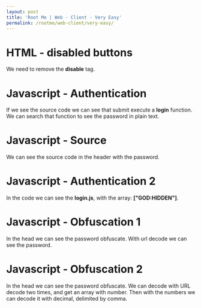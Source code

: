 ```yaml
---
layout: post
title: 'Root Me | Web - Client - Very Easy'
permalink: /rootme/web-client/very-easy/
---
```


# HTML - disabled buttons
We need to remove the **disable** tag.

# Javascript - Authentication
If we see the source code we can see that submit execute a **login** function.
We can search that function to see the password in plain text.

# Javascript - Source
We can see the source code in the header with the password.

# Javascript - Authentication 2
In the code we can see the **login.js**, with the array: **["GOD:HIDDEN"]**.

# Javascript - Obfuscation 1
In the head we can see the password obfuscate. With url decode we can see the password.

# Javascript - Obfuscation 2
In the head we can see the password obfuscate. We can decode with URL decode two times, and get an array with
number. Then with the numbers we can decode it with decimal, delimited by comma.
